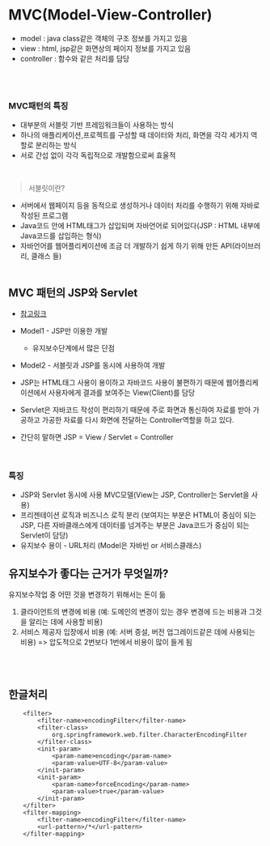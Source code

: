 # MVC(Model-View-Controller)

* model : java class같은 객체의 구조 정보를 가지고 있음
* view : html, jsp같은 화면상의 페이지 정보를 가지고 있음
* controller : 함수와 같은 처리를 담당

<br><br>
### MVC패턴의 특징
* 대부분의 서블릿 기반 프레임워크들이 사용하는 방식
* 하나의 애플리케이션,프로젝트를 구성할 때 데이터와 처리, 화면을 각각 세가지 역할로 분리하는 방식
* 서로 간섭 없이 각각 독립적으로 개발함으로써 효울적

<br>

> 서블릿이란?
- 서버에서 웹페이지 등을 동적으로 생성하거나 데이터 처리를 수행하기 위해 자바로 작성된 프로그램
- Java코드 안에 HTML태그가 삽입되며 자바언어로 되어있다(JSP : HTML 내부에 Java코드를 삽입하는 형식)
- 자바언어를 웹어플리케이션에 조금 더 개발하기 쉽게 하기 위해 만든 API(라이브러리, 클래스 들)
<br><br>

## MVC 패턴의 JSP와 Servlet
* [참고링크](https://m.blog.naver.com/acornedu/221128616501) 
* Model1 - JSP만 이용한 개발
	* 유지보수단계에서 많은 단점

* Model2 - 서블릿과 JSP를 동시에 사용하여 개발

* JSP는 HTML태그 사용이 용이하고 자바코드 사용이 불편하기 때문에 웹어플리케이션에서 사용자에게 결과를 보여주는 View(Client)를 담당
* Servlet은 자바코드 작성이 편리하기 때문에 주로 화면과 통신하여 자료를 받아 가공하고 가공한 자료를 다시 화면에 전달하는 Controller역할을 하고 있다.
* 간단히 말하면 JSP = View / Servlet = Controller
<br>

### 특징
* JSP와 Servlet 동시에 사용 MVC모델(View는 JSP, Controller는 Servlet을 사용)
* 프리젠테이션 로직과 비즈니스 로직 분리
(보여지는 부분은 HTML이 중심이 되는 JSP, 다른 자바클래스에게 데이터를 넘겨주는 부분은 Java코드가 중심이 되는 Servlet이 담당)
* 유지보수 용이 - URL처리
(Model은 자바빈 or 서비스클래스)


## 유지보수가 좋다는 근거가 무엇일까?
유지보수작업 중 어떤 것을 변경하기 위해서는 돈이 듦
1. 클라이언트의 변경에 비용 (예: 도메인의 변경이 있는 경우 변경에 드는 비용과 그것을 알리는 데에 사용할 비용)
2. 서비스 제공자 입장에서 비용 (예: 서버 증설, 버전 업그레이드같은 데에 사용되는 비용)
=> 압도적으로 2번보다 1번에서 비용이 많이 들게 됨


<br><br>




## 한글처리
```
	<filter>
		<filter-name>encodingFilter</filter-name>
		<filter-class>
			org.springframework.web.filter.CharacterEncodingFilter
		</filter-class>
		<init-param>
			<param-name>encoding</param-name>
			<param-value>UTF-8</param-value>
		</init-param>
		<init-param>
			<param-name>forceEncoding</param-name>
			<param-value>true</param-value>
		</init-param>
	</filter>
	<filter-mapping>
		<filter-name>encodingFilter</filter-name>
		<url-pattern>/*</url-pattern>
	</filter-mapping>
```
